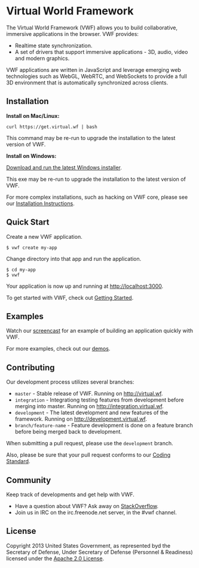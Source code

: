 # Virtual World Framework

The Virtual World Framework (VWF) allows you to build collaborative, immersive applications in the browser. VWF provides:

- Realtime state synchronization.
- A set of drivers that support immersive applications - 3D, audio, video and modern graphics.

VWF applications are written in JavaScript and leverage emerging web technologies such as WebGL, WebRTC, and WebSockets to provide a full 3D environment that is automatically synchronized across clients.

## Installation

**Install on Mac/Linux:**

```
curl https://get.virtual.wf | bash
```

This command may be re-run to upgrade the installation to the latest version of VWF.

**Install on Windows:**

[Download and run the latest Windows installer](http://www.virtual.wf/web/downloads.html).

This exe may be re-run to upgrade the installation to the latest version of VWF.

For more complex installations, such as hacking on VWF core, please see our [Installation Instructions](http://www.virtual.wf/web/docs/install.html).

## Quick Start

Create a new VWF application.

```
$ vwf create my-app
```

Change directory into that app and run the application.

```
$ cd my-app
$ vwf
```

Your application is now up and running at [http://localhost:3000](http://localhost:3000).

To get started with VWF, check out [Getting Started](http://virtual.wf/docs).

## Examples

Watch our [screencast]() for an example of building an application quickly with VWF.

For more examples, check out our [demos](http://www.virtual.wf/web/catalog.html).

## Contributing

Our development process utilizes several branches:

* `master`                - Stable release of VWF. Running on http://virtual.wf.
* `integration`           - Integrationg testing features from development before merging into master. Running on http://integration.virtual.wf.
* `development`           - The latest development and new features of the framework. Running on http://development.virtual.wf.
* `branch/feature-name`   - Feature development is done on a feature branch before being merged back to development.

When submitting a pull request, please use the `development` branch.

Also, please be sure that your pull request conforms to our [Coding Standard](http://redmine.virtualworldframework.com/projects/vwf/wiki/JavaScript_Coding_Standard).

## Community

Keep track of developments and get help with VWF.

- Have a question about VWF? Ask away on [StackOverflow](http://stackoverflow.com/questions/tagged/vwf).
- Join us in IRC on the irc.freenode.net server, in the #vwf channel.

## License

Copyright 2013 United States Government, as represented byd the Secretary of Defense, Under Secretary of Defense (Personnel & Readiness) licensed under the [Apache 2.0 License](https://github.com/virtual-world-framework/vwf/blob/master/LICENSE).
